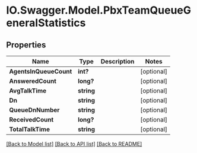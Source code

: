 # IO.Swagger.Model.PbxTeamQueueGeneralStatistics
## Properties

Name | Type | Description | Notes
------------ | ------------- | ------------- | -------------
**AgentsInQueueCount** | **int?** |  | [optional] 
**AnsweredCount** | **long?** |  | [optional] 
**AvgTalkTime** | **string** |  | [optional] 
**Dn** | **string** |  | [optional] 
**QueueDnNumber** | **string** |  | [optional] 
**ReceivedCount** | **long?** |  | [optional] 
**TotalTalkTime** | **string** |  | [optional] 

[[Back to Model list]](../README.md#documentation-for-models) [[Back to API list]](../README.md#documentation-for-api-endpoints) [[Back to README]](../README.md)


